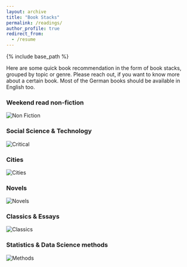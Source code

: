 ```yaml
---
layout: archive
title: "Book Stacks"
permalink: /readings/
author_profile: true
redirect_from:
  - /resume
---
```


{% include base_path %}

Here are some quick book recommendation in the form of book stacks, grouped by topic or genre. Please reach out, if you want to know more about a certain book. Most of the German books should be available in English too. 

### Weekend read non-fiction

![Non Fiction](non_fiction_stack.JPG)

### Social Science & Technology

![Critical](critical_stack.JPG)

### Cities 

![Cities](city_stack.JPG)

### Novels

![Novels](novels_stack.JPG)

### Classics & Essays

![Classics](classics_stack.JPG)

### Statistics & Data Science methods

![Methods](method_stack.JPG)
